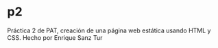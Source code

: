 # p2
Práctica 2 de PAT, creación de una página web estática usando HTML y CSS. Hecho por Enrique Sanz Tur
